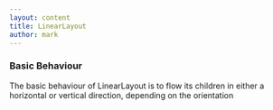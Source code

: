 ```yaml
---
layout: content
title: LinearLayout
author: mark
---
```


### Basic Behaviour
The basic behaviour of LinearLayout is to flow its children in either a horizontal or vertical direction, depending on the orientation 
